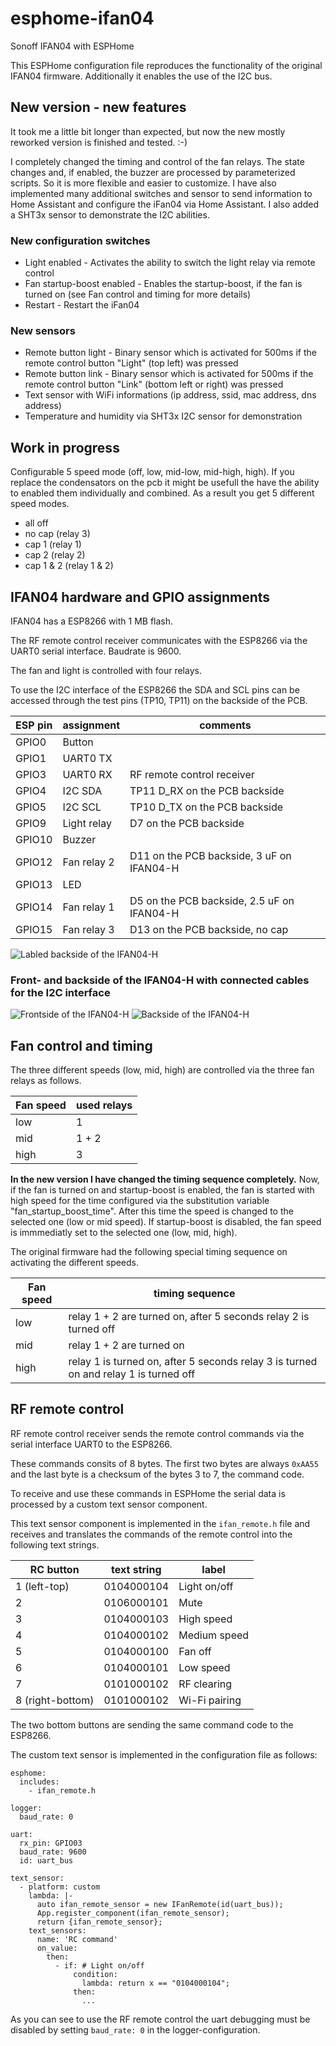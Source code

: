 # esphome-ifan04
Sonoff IFAN04 with ESPHome

This ESPHome configuration file reproduces the functionality of the original IFAN04 firmware.
Additionally it enables the use of the I2C bus.

## New version - new features

It took me a little bit longer than expected, but now the new mostly reworked version is finished and tested. :-)

I completely changed the timing and control of the fan relays. The state changes and, if enabled, the buzzer are processed by parameterized scripts. So it is more flexible and easier to customize.
I have also implemented many additional switches and sensor to send information to Home Assistant and configure the iFan04 via Home Assistant.
I also added a SHT3x sensor to demonstrate the I2C abilities.

### New configuration switches

- Light enabled - Activates the ability to switch the light relay via remote control
- Fan startup-boost enabled - Enables the startup-boost, if the fan is turned on (see Fan control and timing for more details)
- Restart - Restart the iFan04

### New sensors

- Remote button light - Binary sensor which is activated for 500ms if the remote control button "Light" (top left) was pressed
- Remote button link - Binary sensor which is activated for 500ms if the remote control button "Link" (bottom left or right) was pressed
- Text sensor with WiFi informations (ip address, ssid, mac address, dns address)
- Temperature and humidity via SHT3x I2C sensor for demonstration

## Work in progress

Configurable 5 speed mode (off, low, mid-low, mid-high, high).
If you replace the condensators on the pcb it might be usefull the have the ability to enabled them individually and combined. As a result you get 5 different speed modes.
- all off
- no cap (relay 3)
- cap 1 (relay 1)
- cap 2 (relay 2)
- cap 1 & 2 (relay 1 & 2)

## IFAN04 hardware and GPIO assignments

IFAN04 has a ESP8266 with 1 MB flash.

The RF remote control receiver communicates with the ESP8266 via the UART0 serial interface. Baudrate is 9600.

The fan and light is controlled with four relays.

To use the I2C interface of the ESP8266 the SDA and SCL pins can be accessed through the test pins (TP10, TP11) on the backside of the PCB.

| ESP pin | assignment | comments |
| ------- | ---------- | -------- |
| GPIO0 | Button | |
| GPIO1 | UART0 TX | |
| GPIO3 | UART0 RX | RF remote control receiver |
| GPIO4 | I2C SDA | TP11 D_RX on the PCB backside |
| GPIO5 | I2C SCL | TP10 D_TX on the PCB backside |
| GPIO9 | Light relay | D7 on the PCB backside |
| GPIO10 | Buzzer | |
| GPIO12 | Fan relay 2 | D11 on the PCB backside, 3 uF on IFAN04-H |
| GPIO13 | LED | |
| GPIO14 | Fan relay 1 | D5 on the PCB backside, 2.5 uF on IFAN04-H |
| GPIO15 | Fan relay 3 | D13 on the PCB backside, no cap |

![Labled backside of the IFAN04-H](ifan04h_back_label.jpg)

### Front- and backside of the IFAN04-H with connected cables for the I2C interface
![Frontside of the IFAN04-H](ifan04h_front.jpg)
![Backside of the IFAN04-H](ifan04h_back.jpg)

## Fan control and timing

The three different speeds (low, mid, high) are controlled via the three fan relays as follows.

| Fan speed | used relays |
| --------- | ----------- |
| low | 1 |
| mid | 1 + 2 |
| high | 3 |

**In the new version I have changed the timing sequence completely.**
Now, if the fan is turned on and startup-boost is enabled, the fan is started with high speed for the time configured via the substitution variable "fan_startup_boost_time". After this time the speed is changed to the selected one (low or mid speed).
If startup-boost is disabled, the fan speed is immmediatly set to the selected one (low, mid, high).

The original firmware had the following special timing sequence on activating the different speeds.

| Fan speed | timing sequence |
| --------- | --------------- |
| low | relay 1 + 2 are turned on, after 5 seconds relay 2 is turned off |
| mid | relay 1 + 2 are turned on |
| high | relay 1 is turned on, after 5 seconds relay 3 is turned on and relay 1 is turned off |

## RF remote control

RF remote control receiver sends the remote control commands via the serial interface UART0 to the ESP8266.

These commands consits of 8 bytes. The first two bytes are always `0xAA55` and the last byte is a checksum of the bytes 3 to 7, the command code.

To receive and use these commands in ESPHome the serial data is processed by a custom text sensor component.

This text sensor component is implemented in the `ifan_remote.h` file and receives and translates the commands of the remote control into the following text strings.

| RC button | text string | label |
| --------- | ----------- | ----- |
| 1 (left-top) | 0104000104 | Light on/off |
| 2 | 0106000101 | Mute |
| 3 | 0104000103 | High speed |
| 4 | 0104000102 | Medium speed |
| 5 | 0104000100 | Fan off |
| 6 | 0104000101 | Low speed |
| 7 | 0101000102 | RF clearing |
| 8 (right-bottom) | 0101000102 | Wi-Fi pairing |

The two bottom buttons are sending the same command code to the ESP8266.

The custom text sensor is implemented in the configuration file as follows:

    esphome:
      includes:
        - ifan_remote.h

    logger:
      baud_rate: 0

    uart:
      rx_pin: GPIO03
      baud_rate: 9600
      id: uart_bus

    text_sensor:
      - platform: custom
        lambda: |-
          auto ifan_remote_sensor = new IFanRemote(id(uart_bus));
          App.register_component(ifan_remote_sensor);
          return {ifan_remote_sensor};
        text_sensors:
          name: 'RC command'
          on_value:
            then:
              - if: # Light on/off
                  condition:
                    lambda: return x == "0104000104";
                  then:
                    ...

As you can see to use the RF remote control the uart debugging must be disabled by setting `baud_rate: 0` in the logger-configuration.
